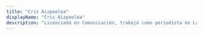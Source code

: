 ```yaml
---
title: "Cris Aizpeolea"
displayName: "Cris Aizpeolea"
description: "Licenciada en Comunicación, trabajó como periodista en La Voz del Interior de Córdoba (Argentina), donde fue reportera de Sucesos y coordinó distintas secciones hasta 2018. Jurado de premios de cine y de teatro, columnista de espectáculos, cronista al fin, lo que más adora en el mundo, además de sus hijos, es hacer la maleta y salir por ahí para contarlo después."
---
```




